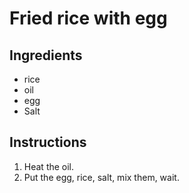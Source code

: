 # Fried rice with egg

## Ingredients
- rice
- oil
- egg
- Salt

## Instructions
1. Heat the oil. 
2. Put the egg, rice, salt, mix them, wait.
